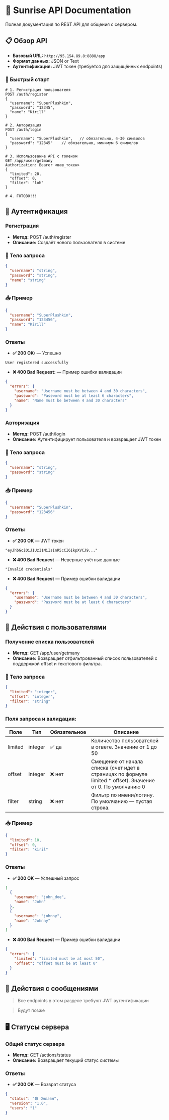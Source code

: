 # 🌅 Sunrise API Documentation

Полная документация по REST API для общения с сервером.

## 📋 Обзор API

- **Базовый URL:** `http://95.154.89.8:8888/app`
- **Формат данных:** JSON or Text
- **Аутентификация:** JWT токен (требуется для защищённых endpoints)

### 🚀 Быстрый старт

```http
# 1. Регистрация пользователя
POST /auth/register
{
  "username": "SuperPlushkin",
  "password": "12345",
  "name": "Kirill"
}

# 2. Авторизация
POST /auth/login
{
  "username": "SuperPlushkin",   // обязательно, 4-30 символов
  "password": "12345"    // обязательно, минимум 6 символов
}

# 3. Использование API с токеном
GET /app/user/getmany
Authorization: Bearer <ваш_токен>
{
  "limited": 20,
  "offset": 0,
  "filter": "loh"
}

# 4. ГОТОВО!!!
```

## 🔐 Аутентификация

### Регистрация

- **Метод:** POST /auth/register
- **Описание:** Создаёт нового пользователя в системе 

### 🧾 Тело запроса
```Json
{
  "username": "string",
  "password": "string",
  "name": "string"
}
```

### 📥 Пример
```Json
{
  "username": "SuperPlushkin",
  "password": "123456",
  "name": "Kirill"
}
```

### Ответы

- **✅ 200 OK:** — Успешно
```Text
User registered successfully
```
- **❌ 400 Bad Request:** — Пример ошибки валидации
```Json
{
  "errors": {
    "username": "Username must be between 4 and 30 characters",
    "password": "Password must be at least 6 characters",
    "name": "Name must be between 4 and 30 characters"
  }
}
```

### Авторизация

- **Метод:** POST /auth/login
- **Описание:** Аутентифицирует пользователя и возвращает JWT токен

### 🧾 Тело запроса
```Json
{
  "username": "string",
  "password": "string"
}
```

### 📥 Пример
```Json
{
  "username": "SuperPlushkin",
  "password": "123456"
}
```

### Ответы

- **✅ 200 OK** — JWT токен
```Text
"eyJhbGciOiJIUzI1NiIsInR5cCI6IkpXVCJ9..."
```
- **❌ 400 Bad Request** — Неверные учётные данные
```Text
"Invalid credentials"
```
- **❌ 400 Bad Request** — Пример ошибки валидации
```Json
{
  "errors": {
    "username": "Username must be between 4 and 30 characters",
    "password": "Password must be at least 6 characters"
  }
}
```

## 👤 Действия с пользователями

### Получение списка пользователей

- **Метод:** GET /app/user/getmany
- **Описание:** Возвращает отфильтрованный список пользователей с поддержкой offset и текстового фильтра.

### 🧾 Тело запроса
```Json
{
  "limited": "integer",
  "offset": "integer",
  "filter": "string"
}
```

### Поля запроса и валидация:
|Поле   |Тип    |Обязательное|Описание                                                                                                    |
|-------|-------|------------|------------------------------------------------------------------------------------------------------------|
|limited|integer|✅ да       |Количество пользователей в ответе. Значение от 1 до 50                                                      |
|offset |integer|❌ нет      |Смещение от начала списка (счет идет в страницах по формуле limited * offset). Значение от 0. По умолчанию 0|
|filter |string |❌ нет      |Фильтр по имени/логину. По умолчанию — пустая строка.                                                       |

### 📥 Пример
```Json
{
  "limited": 10,
  "offset": 0,
  "filter": "kiril"
}
```

### Ответы

- **✅ 200 OK** — Успешный запрос
```Json
[
  {
    "username": "john_doe",
    "name": "John"
  },
  {
    "username": "johnny",
    "name": "Johnny"
  }
]
```
- **❌ 400 Bad Request** — Пример ошибки валидации
```Json
{
  "errors": {
    "limited": "limited must be at most 50",
    "offset": "offset must be at least 0"
  }
}
```

## 💬 Действия с сообщениями

> Все endpoints в этом разделе требуют JWT аутентификации 

> Будут позже

## 🖥️ Статусы сервера

### Общий статус сервера

- **Метод:** GET /actions/status
- **Описание:** Возвращает текущий статус системы

### Ответы
- **✅ 200 OK** — Возврат статуса
```Json
{
  "status": "🟢 Онлайн",
  "version": "1.0",
  "users": "1"
}
```